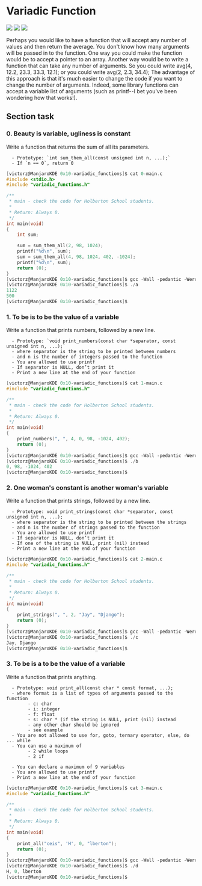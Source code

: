 # Variadic Function

![](https://img.shields.io/badge/C%20Lenguage-Variadic%20Function-orange)
![](https://img.shields.io/badge/Victor%20Zuluaga-Holberton%20School-red)
![](https://img.shields.io/badge/Linux-Bash--Shell-lightgrey)

Perhaps you would like to have a function that will accept any number of values and then return the average. You don't know how many arguments will be passed in to the function. One way you could make the function would be to accept a pointer to an array. Another way would be to write a function that can take any number of arguments. So you could write avg(4, 12.2, 23.3, 33.3, 12.1); or you could write avg(2, 2.3, 34.4); The advantage of this approach is that it's much easier to change the code if you want to change the number of arguments. Indeed, some library functions can accept a variable list of arguments (such as printf--I bet you've been wondering how that works!).

## Section task

### 0. Beauty is variable, ugliness is constant

Write a function that returns the sum of all its parameters.

      - Prototype: `int sum_them_all(const unsigned int n, ...);`
      - If `n == 0`, return 0

```C
[victorz@ManjaroKDE 0x10-variadic_functions]$ cat 0-main.c
#include <stdio.h>
#include "variadic_functions.h"

/**
 * main - check the code for Holberton School students.
 *
 * Return: Always 0.
 */
int main(void)
{
    int sum;

    sum = sum_them_all(2, 98, 1024);
    printf("%d\n", sum);
    sum = sum_them_all(4, 98, 1024, 402, -1024);
    printf("%d\n", sum);    
    return (0);
}
[victorz@ManjaroKDE 0x10-variadic_functions]$ gcc -Wall -pedantic -Werror -Wextra 0-main.c 0-sum_them_all.c -o a
[victorz@ManjaroKDE 0x10-variadic_functions]$ ./a 
1122
500
[victorz@ManjaroKDE 0x10-variadic_functions]$ 
```

### 1. To be is to be the value of a variable 

Write a function that prints numbers, followed by a new line.

      - Prototype: `void print_numbers(const char *separator, const unsigned int n, ...);`
      - where separator is the string to be printed between numbers
      - and n is the number of integers passed to the function
      - You are allowed to use printf
      - If separator is NULL, don’t print it
      - Print a new line at the end of your function

```C
[victorz@ManjaroKDE 0x10-variadic_functions]$ cat 1-main.c
#include "variadic_functions.h"

/**
 * main - check the code for Holberton School students.
 *
 * Return: Always 0.
 */
int main(void)
{
    print_numbers(", ", 4, 0, 98, -1024, 402);
    return (0);
}
[victorz@ManjaroKDE 0x10-variadic_functions]$ gcc -Wall -pedantic -Werror -Wextra 1-main.c 1-print_numbers.c -o b
[victorz@ManjaroKDE 0x10-variadic_functions]$ ./b
0, 98, -1024, 402
[victorz@ManjaroKDE 0x10-variadic_functions]$ 
```

### 2. One woman's constant is another woman's variable

Write a function that prints strings, followed by a new line.

      - Prototype: void print_strings(const char *separator, const unsigned int n, ...);
      - where separator is the string to be printed between the strings
      - and n is the number of strings passed to the function
      - You are allowed to use printf
      - If separator is NULL, don’t print it
      - If one of the string is NULL, print (nil) instead
      - Print a new line at the end of your function

```C
[victorz@ManjaroKDE 0x10-variadic_functions]$ cat 2-main.c
#include "variadic_functions.h"

/**
 * main - check the code for Holberton School students.
 *
 * Return: Always 0.
 */
int main(void)
{
    print_strings(", ", 2, "Jay", "Django");
    return (0);
}
[victorz@ManjaroKDE 0x10-variadic_functions]$ gcc -Wall -pedantic -Werror -Wextra 2-main.c 2-print_strings.c -o c
[victorz@ManjaroKDE 0x10-variadic_functions]$ ./c 
Jay, Django
[victorz@ManjaroKDE 0x10-variadic_functions]$ 
```

### 3. To be is a to be the value of a variable

Write a function that prints anything.

      - Prototype: void print_all(const char * const format, ...);
      - where format is a list of types of arguments passed to the function
            - c: char
            - i: integer
            - f: float
            - s: char * (if the string is NULL, print (nil) instead
            - any other char should be ignored
            - see example
      - You are not allowed to use for, goto, ternary operator, else, do ... while
      - You can use a maximum of
            - 2 while loops
            - 2 if

      - You can declare a maximum of 9 variables
      - You are allowed to use printf
      - Print a new line at the end of your function

```C
[victorz@ManjaroKDE 0x10-variadic_functions]$ cat 3-main.c
#include "variadic_functions.h"

/**
 * main - check the code for Holberton School students.
 *
 * Return: Always 0.
 */
int main(void)
{
    print_all("ceis", 'H', 0, "lberton");
    return (0);
}
[victorz@ManjaroKDE 0x10-variadic_functions]$ gcc -Wall -pedantic -Werror -Wextra 3-main.c 3-print_all.c -o d
[victorz@ManjaroKDE 0x10-variadic_functions]$ ./d 
H, 0, lberton
[victorz@ManjaroKDE 0x10-variadic_functions]$ 

```